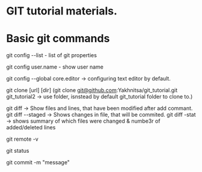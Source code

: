 # GIT tutorial materials.
# Basic git commands

git config --list - list of git properties

git config user.name - show user name

git config --global core.editor -> configuring text editor by default.

git clone [url] [dir]
(git clone git@github.com:Yakhnitsa/git_tutorial.git git_tutorial2 -> use folder, isnstead by default git_tutorial folder to clone to.)

git diff -> Show files and lines, that have been modified after add commant.
git diff --staged -> Shows changes in file, that will be commited.
git diff -stat -> shows summary of which files were changed & numbe3r of added/deleted lines

git remote -v

git status

git commit -m "message"

